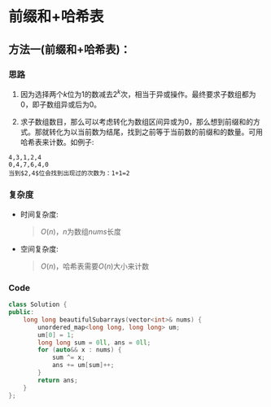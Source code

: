 # 前缀和+哈希表
## 方法一(前缀和+哈希表)：
### 思路
1. 因为选择两个$k$位为$1$的数减去$2^k$次，相当于异或操作。最终要求子数组都为$0$，即子数组异或后为$0$。

2. 求子数组数目，那么可以考虑转化为数组区间异或为$0$，那么想到前缀和的方式。那就转化为以当前数为结尾，找到之前等于当前数的前缀和的数量。可用哈希表来计数。如例子:
```
4,3,1,2,4
0,4,7,6,4,0
当到$2,4$位会找到出现过的次数为：1+1=2
```

### 复杂度
- 时间复杂度:
  > $O(n)$，$n$为数组$nums$长度
- 空间复杂度:
  > $O(n)$，哈希表需要$O(n)$大小来计数

### Code
```C++ []
class Solution {
public:
    long long beautifulSubarrays(vector<int>& nums) {
        unordered_map<long long, long long> um;
        um[0] = 1;
        long long sum = 0ll, ans = 0ll;
        for (auto&& x : nums) {
            sum ^= x;
            ans += um[sum]++;
        }
        return ans;
    }
};
```